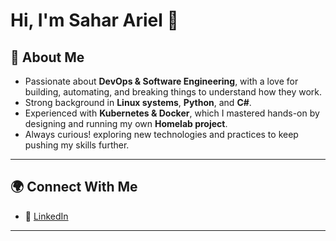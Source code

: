 # Hi, I'm Sahar Ariel 👋  

## 🚀 About Me  
- Passionate about **DevOps & Software Engineering**, with a love for building, automating, and breaking things to understand how they work.  
- Strong background in **Linux systems**, **Python**, and **C#**.  
- Experienced with **Kubernetes & Docker**, which I mastered hands-on by designing and running my own **Homelab project**.  
- Always curious! exploring new technologies and practices to keep pushing my skills further.  
---

## 🌍 Connect With Me  
- 💼 [LinkedIn](https://www.linkedin.com/in/sahar-ariel-73b2a2317/)  

---
